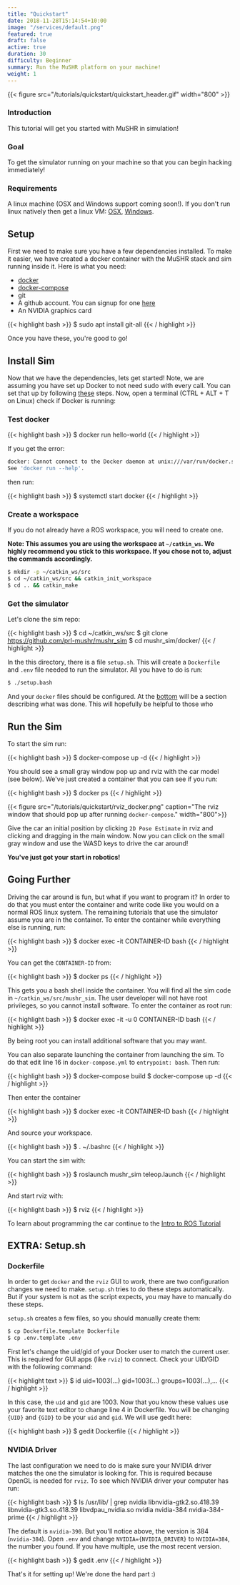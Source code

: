 ```yaml
---
title: "Quickstart"
date: 2018-11-28T15:14:54+10:00
image: "/services/default.png"
featured: true
draft: false
active: true
duration: 30 
difficulty: Beginner 
summary: Run the MuSHR platform on your machine! 
weight: 1
---
```


{{< figure src="/tutorials/quickstart/quickstart_header.gif" width="800" >}}
<br>

### Introduction
This tutorial will get you started with MuSHR in simulation!

### Goal 
To get the simulator running on your machine so that you can begin hacking immediately!

### Requirements
A linux machine (OSX and Windows support coming soon!). If you don't run linux natively then get a linux VM: [OSX](https://www.instructables.com/id/How-to-Create-an-Ubuntu-Virtual-Machine-with-Virtu/), [Windows](https://itsfoss.com/install-linux-in-virtualbox/).

## Setup
First we need to make sure you have a few dependencies installed. To make it easier, we have created a docker container with the MuSHR stack and sim running inside it. Here is what you need:

- [docker](https://docs.docker.com/v17.12/install/)
- [docker-compose](https://docs.docker.com/compose/install/)
- git
- A github account. You can signup for one [here](https://github.com/join?source=header-home)
- An NVIDIA graphics card

{{< highlight bash >}}
$ sudo apt install git-all
{{< / highlight >}}

Once you have these, you're good to go!

## Install Sim
Now that we have the dependencies, lets get started! Note, we are assuming you have set up Docker to not need sudo with every call. You can set that up by following [these](https://docs.docker.com/install/linux/linux-postinstall/) steps. Now, open a terminal (CTRL + ALT + T on Linux) check if Docker is running:

### Test docker
{{< highlight bash >}}
$ docker run hello-world
{{< / highlight >}}

If you get the error:
```bash
docker: Cannot connect to the Docker daemon at unix:///var/run/docker.sock. Is the docker daemon running?.
See 'docker run --help'.
```

then run:

{{< highlight bash >}}
$ systemctl start docker
{{< / highlight >}}

### Create a workspace

If you do not already have a ROS workspace, you will need to create one.

**Note: This assumes you are using the workspace at `~/catkin_ws`. We highly recommend you stick to this workspace. If you chose not to, adjust the commands accordingly.**

```bash
$ mkdir -p ~/catkin_ws/src
$ cd ~/catkin_ws/src && catkin_init_workspace
$ cd .. && catkin_make
```

### Get the simulator

Let's clone the sim repo:

{{< highlight bash >}}
$ cd ~/catkin_ws/src
$ git clone https://github.com/prl-mushr/mushr_sim
$ cd mushr_sim/docker/
{{< / highlight >}}

In the this directory, there is a file `setup.sh`. This will create a `Dockerfile` and `.env` file needed to run the simulator. All you have to do is run:

```bash
$ ./setup.bash
```

And your `docker` files should be configured. At the [bottom](#setup-sh) will be a section describing what was done. This will hopefully be helpful to those who 

## Run the Sim
To start the sim run:

{{< highlight bash >}}
$ docker-compose up -d
{{< / highlight >}}

You should see a small gray window pop up and rviz with the car model (see below). We've just created a container that you can see if you run: 

{{< highlight bash >}}
$ docker ps
{{< / highlight >}}

{{< figure src="/tutorials/quickstart/rviz_docker.png" caption="The rviz window that should pop up after running `docker-compose`." width="800">}}

Give the car an initial position by clicking `2D Pose Estimate` in rviz and clicking and dragging in the main window. Now you can click on the small gray window and use the WASD keys to drive the car around!

**You've just got your start in robotics!**

## Going Further
Driving the car around is fun, but what if you want to program it? In order to do that you must enter the container and write code like you would on a normal ROS linux system. The remaining tutorials that use the simulator assume you are in the container. To enter the container while everything else is running, run:

{{< highlight bash >}}
$ docker exec -it CONTAINER-ID bash
{{< / highlight >}}

You can get the `CONTAINER-ID` from:

{{< highlight bash >}}
$ docker ps
{{< / highlight >}}

This gets you a bash shell inside the container. You will find all the sim code in `~/catkin_ws/src/mushr_sim`. The user developer will not have root privileges, so you cannot install software. To enter the container as root run:

{{< highlight bash >}}
$ docker exec -it -u 0 CONTAINER-ID bash
{{< / highlight >}}

By being root you can install additional software that you may want.

You can also separate launching the container from launching the sim. To do that edit line 16 in `docker-compose.yml` to `entrypoint: bash`. Then run: 

{{< highlight bash >}}
$ docker-compose build
$ docker-compose up -d
{{< / highlight >}}

Then enter the container

{{< highlight bash >}}
$ docker exec -it CONTAINER-ID bash
{{< / highlight >}}

And source your workspace.

{{< highlight bash >}}
$ . ~/.bashrc
{{< / highlight >}}

 You can start the sim with:

{{< highlight bash >}}
$ roslaunch mushr_sim teleop.launch
{{< / highlight >}}

And start rviz with:

{{< highlight bash >}}
$ rviz
{{< / highlight >}}

To learn about programming the car continue to the [Intro to ROS Tutorial](/tutorials/intro-to-ros)

## EXTRA: Setup.sh

### Dockerfile
In order to get `docker` and the `rviz` GUI to work, there are two configuration changes we need to make. `setup.sh` tries to do these steps automatically. But if your system is not as the script expects, you may have to manually do these steps.

`setup.sh` creates a few files, so you should manually create them:
```bash
$ cp Dockerfile.template Dockerfile
$ cp .env.template .env
```

First let's change the uid/gid of your Docker user to match the current user. This is required for GUI apps (like `rviz`) to connect. Check your UID/GID with the following command:

{{< highlight text >}}
$ id
uid=1003(...) gid=1003(...) groups=1003(...),...
{{< / highlight >}}

In this case, the `uid` and `gid` are 1003. Now that you know these values use your favorite text editor to change line 4 in Dockerfile. You will be changing `{UID}` and `{GID}` to be your `uid` and `gid`. We will use gedit here:

{{< highlight bash >}}
$ gedit Dockerfile
{{< / highlight >}}

### NVIDIA Driver
The last configuration we need to do is make sure your NVIDIA driver matches the one the simulator is looking for. This is required because OpenGL is needed for `rviz`. To see which NVIDIA driver your computer has run:

{{< highlight bash >}}
$ ls /usr/lib/ | grep nvidia
libnvidia-gtk2.so.418.39
libnvidia-gtk3.so.418.39
libvdpau_nvidia.so
nvidia
nvidia-384
nvidia-384-prime
{{< / highlight >}}

The default is `nvidia-390`. But you'll notice above, the version is 384 (`nvidia-384`). Open `.env` and change `NVIDIA={NVIDIA_DRIVER}` to `NVIDIA=384`, the number you found. If you have multiple, use the most recent version.

{{< highlight bash >}}
$ gedit .env
{{< / highlight >}}

That's it for setting up! We're done the hard part :)
